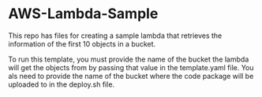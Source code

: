 # AWS-Lambda-Sample

This repo has files for creating a sample lambda that retrieves the information of the first 10 objects in a bucket.

To run this template, you must provide the name of the bucket the lambda will get the objects from by passing that value in the template.yaml file. You als need to provide the name of the bucket where the code package will be uploaded to in the deploy.sh file.
